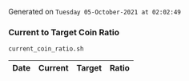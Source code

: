 Generated on `Tuesday 05-October-2021 at 02:02:49`

### Current to Target Coin Ratio
`current_coin_ratio.sh`

Date|Current|Target|Ratio
---|---|---|---
